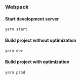 ### Webpack

#### Start development server

```
yarn start
```

#### Build project without optimization

```
yarn dev
```

#### Build project with optimization

```
yarn prod
```
